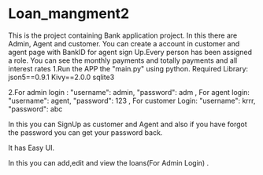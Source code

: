 # Loan_mangment2
This is the project containing Bank application project. In this there are Admin, Agent and customer. You can create a account in customer and agent page with BankID for agent sign Up.Every person has been assigned a role. You can see the monthly payments and totally payments and all interest rates
1.Run the APP the "main.py" using python. Required Library: json5==0.9.1 Kivy==2.0.0 sqlite3

2.For admin login : "username": admin, "password": adm ,
  For agent login: "username": agent, "password": 123 ,
  For customer Login: "username": krrr, "password": abc

In this you can SignUp as customer and Agent and also if you have forgot the password you can get your password back.

It has Easy UI.

In this you can add,edit and view the loans(For Admin Login) .

